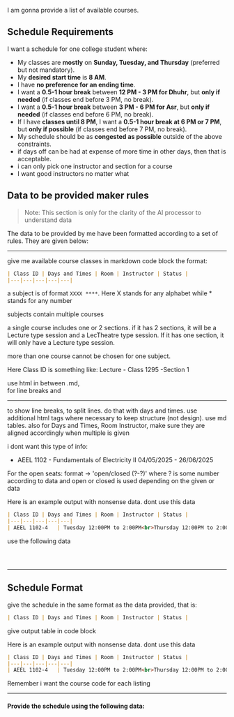I am gonna provide a list of available courses.

## Schedule Requirements

I want a schedule for one college student where:

- My classes are **mostly** on **Sunday, Tuesday, and Thursday** (preferred but not mandatory).
- My **desired start time** is **8 AM**.
- I have **no preference for an ending time**.
- I want a **0.5-1 hour break** between **12 PM - 3 PM for Dhuhr**, but **only if needed** (if classes end before 3 PM, no break).
- I want a **0.5-1 hour break** between **3 PM - 6 PM for Asr**, but **only if needed** (if classes end before 6 PM, no break).
- If I have **classes until 8 PM**, I want a **0.5-1 hour break at 6 PM or 7 PM**, but **only if possible** (if classes end before 7 PM, no break).
- My schedule should be as **congested as possible** outside of the above constraints.
- if days off can be had at expense of more time in other days, then that is acceptable.
- i can only pick one instructor and section for a course
- I want good instructors no matter what

## Data to be provided maker rules

> Note: This section is only for the clarity of the AI processor to understand data

The data to be provided by me have been formatted according to a set of rules. They are given below:

---
give me available course classes in markdown code block the format:

```markdown
| Class ID | Days and Times | Room | Instructor | Status |
|---|---|---|---|---|
```

a subject is of format `XXXX ****`. Here X stands for any alphabet while * stands for any number

subjects contain multiple courses

a single course includes one or 2 sections. if it has 2 sections, it will be a Lecture type session and a LecTheatre type session. If it has one section, it will only have a Lecture type session.

more than one course cannot be chosen for one subject.

Here Class ID is something like: Lecture - Class 1295 -Section 1

use html in between .md, <br> for line breaks and <hr> to show line breaks, to split lines. do that with days and times. use additional html tags where necessary to keep structure (not design). use md tables. also for Days and Times,	Room	Instructor, make sure they are aligned accordingly when multiple is given

i dont want this type of info:
- AEEL 1102 - Fundamentals of Electricity II
  04/05/2025 - 26/06/2025

For the open seats: format -> 'open/closed (?-?)' where ? is some number according to data and open or closed is used depending on the given or data

Here is an example output with nonsense data. dont use this data

```markdown
| Class ID | Days and Times | Room | Instructor | Status |
|---|---|---|---|---|
| AEEL 1102-4   | Tuesday 12:00PM to 2:00PM<br>Thursday 12:00PM to 2:00PM<br>Sunday 12:00PM to 2:00PM | 05.2.35| Yoosaf Vannarath        | open (8-30)  |
```

use the following data

```random text copied by select all in a website



```

---

## Schedule Format

give the schedule in the same format as the data provided, that is:

```markdown
| Class ID | Days and Times | Room | Instructor | Status |
```

give output table in code block


Here is an example output with nonsense data. dont use this data

```markdown
| Class ID | Days and Times | Room | Instructor | Status |
|---|---|---|---|---|
| AEEL 1102-4   | Tuesday 12:00PM to 2:00PM<br>Thursday 12:00PM to 2:00PM<br>Sunday 12:00PM to 2:00PM | 05.2.35| Yoosaf Vannarath        | open (8-30)  |
```

Remember i want the course code for each listing

---

#### Provide the schedule using the following data:

